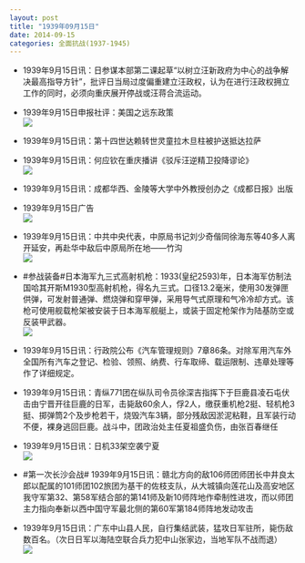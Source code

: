 ```yaml
---
layout: post
title: "1939年09月15日"
date: 2014-09-15
categories: 全面抗战(1937-1945)
---
```


<meta name="referrer" content="no-referrer" />

- 1939年9月15日讯：日参谋本部第二课起草“以树立汪新政府为中心的战争解决最高指导方针”，批评日当局过度偏重建立汪政权，认为在进行汪政权拥立工作的同时，必须向重庆展开停战或汪蒋合流运动。 

- 1939年9月15日申报社评：美国之远东政策 <br/><img src="https://ww2.sinaimg.cn/large/aca367d8gw1ekcd38k4qtj20ow0yj18v.jpg" />

- 1939年9月15日讯：第十四世达赖转世灵童拉木旦柱被护送抵达拉萨 

- 1939年9月15日讯：何应钦在重庆播讲《驳斥汪逆精卫投降谬论》 <br/><img src="https://ww1.sinaimg.cn/large/aca367d8gw1ekccskdvtqj20cr0goaap.jpg" />

- 1939年9月15日讯：成都华西、金陵等大学中外教授创办之《成都日报》出版 

- 1939年9月15日广告 <br/><img src="https://ww4.sinaimg.cn/large/aca367d8gw1ekcd14y8bgj20pd0gx0wm.jpg" />

- 1939年9月15日讯：中共中央代表，中原局书记刘少奇偕同徐海东等40多人离开延安，再赴华中敌后中原局所在地——竹沟 <br/><img src="https://ww3.sinaimg.cn/large/aca367d8gw1ekccj6x3k5j204u06kq2z.jpg" />

- #参战装备#日本海军九三式高射机枪：1933(皇纪2593)年，日本海军仿制法国哈其开斯M1930型高射机枪，得名九三式。口径13.2毫米，使用30发弹匣供弹，可发射普通弹、燃烧弹和穿甲弹，采用导气式原理和气冷冷却方式。该枪可使用舰载枪架被安装于日本海军舰艇上，或装于固定枪架作为陆基防空或反装甲武器。 <br/><img src="https://ww3.sinaimg.cn/large/aca367d8jw1ekcxhxrsgkj20d615jdos.jpg" />

- 1939年9月15日讯：行政院公布《汽车管理规则》7章86条。对除军用汽车外全国所有汽车之登记、检验、领照、纳费、行车取缔、载运限制、违章处理等作了详细规定。 

- 1939年9月15日讯：青纵771团在纵队司令员徐深吉指挥下于巨鹿县凌石屯伏击由宁晋开往巨鹿的日军，击毙敌60余人，俘2人，缴获重机枪2挺、轻机枪3挺、掷弹筒2个及步枪若干，烧毁汽车3辆，部分残敌因淤泥粘鞋，且军装行动不便，裸身逃回巨鹿。战斗中，团政治处主任夏祖盛负伤，由张百春继任 

- 1939年9月15日讯：日机33架空袭宁夏 <br/><img src="https://ww3.sinaimg.cn/large/aca367d8gw1ekccej7623j20cl0dtgmc.jpg" />

- #第一次长沙会战# 1939年9月15日讯：赣北方向的敌106师团师团长中井良太郎以配属的101师团102旅团为基干的佐枝支队，从大城镇向莲花山及高安地区我守军第32、第58军结合部的第141师及新10师阵地作牵制性进攻，而以师团主力指向奉新以西中国守军最北侧的第60军第184师阵地发动攻击 

- 1939年9月15日讯：广东中山县人民，自行集结武装，猛攻日军驻所，毙伤敌数百名。（次日日军以海陆空联合兵力犯中山张家边，当地军队不战而退） <br/><img src="https://ww3.sinaimg.cn/large/aca367d8gw1ekccbliypsj208y0a0wez.jpg" />

